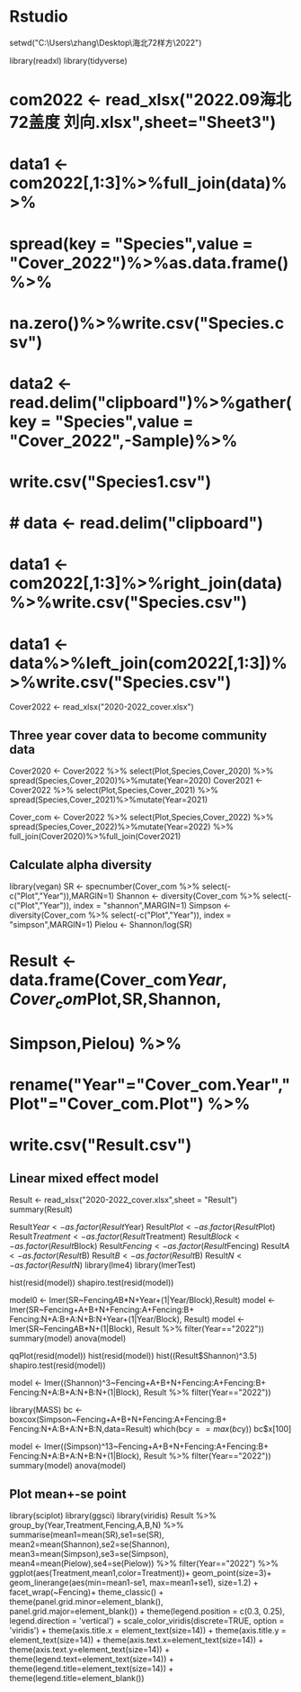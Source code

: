 # Rstudio

setwd("C:\\Users\\zhang\\Desktop\\海北72样方\\2022")

library(readxl)
library(tidyverse)

# com2022 <- read_xlsx("2022.09海北72盖度 刘向.xlsx",sheet="Sheet3")
# 
# data1 <- com2022[,1:3]%>%full_join(data)%>%
#   spread(key = "Species",value = "Cover_2022")%>%as.data.frame()%>%
#   na.zero()%>%write.csv("Species.csv")
# data2 <- read.delim("clipboard")%>%gather(key = "Species",value = "Cover_2022",-Sample)%>%
#   write.csv("Species1.csv")
# 
# # data <- read.delim("clipboard")
# 
# data1 <- com2022[,1:3]%>%right_join(data)%>%write.csv("Species.csv")
# 
# data1 <- data%>%left_join(com2022[,1:3])%>%write.csv("Species.csv")

Cover2022 <- read_xlsx("2020-2022_cover.xlsx")

## Three year cover data to become community data

Cover2020 <- Cover2022 %>% select(Plot,Species,Cover_2020) %>%
  spread(Species,Cover_2020)%>%mutate(Year=2020)
Cover2021 <- Cover2022 %>% select(Plot,Species,Cover_2021) %>% 
  spread(Species,Cover_2021)%>%mutate(Year=2021)

Cover_com <- Cover2022 %>% select(Plot,Species,Cover_2022) %>% 
  spread(Species,Cover_2022)%>%mutate(Year=2022) %>% 
  full_join(Cover2020)%>%full_join(Cover2021)

## Calculate alpha diversity

library(vegan)
SR <- specnumber(Cover_com %>% select(-c("Plot","Year")),MARGIN=1)
Shannon <- diversity(Cover_com %>% select(-c("Plot","Year")),
                     index = "shannon",MARGIN=1)
Simpson <- diversity(Cover_com %>% select(-c("Plot","Year")),
                     index = "simpson",MARGIN=1)
Pielou <- Shannon/log(SR)
# Result <- data.frame(Cover_com$Year,Cover_com$Plot,SR,Shannon,
#                      Simpson,Pielou) %>% 
#   rename("Year"="Cover_com.Year","Plot"="Cover_com.Plot") %>% 
#   write.csv("Result.csv")

## Linear mixed effect model

Result <- read_xlsx("2020-2022_cover.xlsx",sheet = "Result")
summary(Result)

Result$Year <- as.factor(Result$Year)
Result$Plot <- as.factor(Result$Plot)
Result$Treatment <- as.factor(Result$Treatment)
Result$Block <- as.factor(Result$Block)
Result$Fencing <- as.factor(Result$Fencing)
Result$A <- as.factor(Result$B)
Result$B <- as.factor(Result$B)
Result$N <- as.factor(Result$N)
library(lme4)
library(lmerTest)

hist(resid(model))
shapiro.test(resid(model))

model0 <- lmer(SR~Fencing*A*B*N+Year+(1|Year/Block),Result)
model <- lmer(SR~Fencing+A+B+N+Fencing:A+Fencing:B+
                Fencing:N+A:B+A:N+B:N+Year+(1|Year/Block),
              Result)
model <- lmer(SR~Fencing*A*B*N+(1|Block),
              Result %>% filter(Year=="2022"))
summary(model)
anova(model)

qqPlot(resid(model))
hist(resid(model))
hist((Result$Shannon)^3.5)
shapiro.test(resid(model))

model <- lmer((Shannon)^3~Fencing+A+B+N+Fencing:A+Fencing:B+
                Fencing:N+A:B+A:N+B:N+(1|Block),
              Result %>% filter(Year=="2022"))

library(MASS)
bc <- boxcox(Simpson~Fencing+A+B+N+Fencing:A+Fencing:B+
               Fencing:N+A:B+A:N+B:N,data=Result)
which(bc$y==max(bc$y))
bc$x[100]

model <- lmer((Simpson)^13~Fencing+A+B+N+Fencing:A+Fencing:B+
                Fencing:N+A:B+A:N+B:N+(1|Block),
              Result %>% filter(Year=="2022"))
summary(model)
anova(model)

## Plot mean+-se point
library(sciplot)
library(ggsci)
library(viridis)
Result %>% group_by(Year,Treatment,Fencing,A,B,N) %>% 
  summarise(mean1=mean(SR),se1=se(SR),
            mean2=mean(Shannon),se2=se(Shannon),
            mean3=mean(Simpson),se3=se(Simpson),
            mean4=mean(Pielow),se4=se(Pielow)) %>% filter(Year=="2022") %>% 
  ggplot(aes(Treatment,mean1,color=Treatment))+
  geom_point(size=3)+
  geom_linerange(aes(min=mean1-se1, max=mean1+se1), size=1.2) +
  facet_wrap(~Fencing)+
  theme_classic() +
  theme(panel.grid.minor=element_blank(), panel.grid.major=element_blank()) +
  theme(legend.position = c(0.3, 0.25), legend.direction = 'vertical') +
  scale_color_viridis(discrete=TRUE, option = 'viridis') +
  theme(axis.title.x = element_text(size=14)) + theme(axis.title.y = element_text(size=14)) + theme(axis.text.x=element_text(size=14)) + theme(axis.text.y=element_text(size=14)) +
  theme(legend.text=element_text(size=14)) + theme(legend.title=element_text(size=14)) + theme(legend.title=element_blank())
